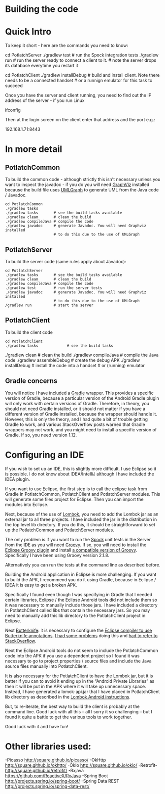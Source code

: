 # Building the code

# Quick Intro

To keep it short - here are the commands you need to know:

  cd PotlatchServer
  ./gradlew test          # run the Spock integration tests
	./gradlew run			      # run the server ready to connect a client to it.
                          # note the server drops its database everytime you restart it

  cd PotlatchClient
	./gradlew installDebug	# build and install client. Note there needs to be a connected handset 
                          # or a runnign emulator for this task to succeed

Once you have the server and client running, you need to find out the IP address of the server - if you run Linux

  ifconfig

Then at the login screen on the client enter that address and the port e.g.:

  192.168.1.71:8443

# In more detail 

## PotlatchCommon

To build the common code - although strictly this isn't necessary unless you want to inspect the javadoc - if you do you will need [GraphViz](http://www.graphviz.org/) installed because the build file uses [UMLGraph](http://www.umlgraph.org/) to generate UML from the Java code / Javadoc. 

    cd PotlatchCommon
    ./gradlew tasks
    ./gradlew tasks       # see the build tasks available
    ./gradlew clean       # clean the build
    ./gradlew compileJava # compile the code
    ./gradlew javadoc     # generate Javadoc. You will need Graphviz installed
                          # to do this due to the use of UMLGraph 

## PotlatchServer

To build the server code (same rules apply about Javadoc):

    cd PotlatchServer
    ./gradlew tasks       # see the build tasks available
    ./gradlew clean       # clean the build
    ./gradlew compileJava # compile the code
    ./gradlew test        # run the server tests
    ./gradlew javadoc     # generate Javadoc. You will need Graphviz installed
                          # to do this due to the use of UMLGraph 
    /gradlew run          # start the server

## PotlatchClient

To build the client code

	cd PotlatchClient
	./gradlew tasks             # see the build tasks
  ./gradlew clean             # clean the build
  ./gradlew compileJava       # compile the Java code
  ./gradlew assembleDebug     # create the debug APK
  ./gradlew installDebug	    # install the code into a handset 
                              # or (running) emulator

## Gradle concerns

You will notice I have included a [Gradle](http://www.gradle.org/) wrapper. This provides a specific version of Gradle, because a particular version of the Android Gradle plugin will only work with certain versions of Gradle. Therefore, in theory, you should not need Gradle installed, or it should not matter if you have a different version of Gradle installed, because the wrapper should handle it. However, this is only the theory, and I had quite a bit of trouble getting Gradle to work, and various StackOverflow posts warned that Gradle wrappers may not work, and you might need to install a specific version of Gradle. If so, you need version 1.12.

# Configuring an IDE

If you wish to set up an IDE, this is slightly more difficult. I use Eclipse so it is possible. I do not know about IDEA/IntelliJ although I have included the IDEA plugin. 

If you want to use Eclipse, the first step is to call the eclipse task from Gradle in PotlatchCommon, PotlatchClient and PotlatchServer modules. This will generate some files project for Eclipse. Then you can import the modules into Eclipse.

Next, because of the use of [Lombok](http://projectlombok.org/), you need to add the Lombok jar as an external jar to all three projects. I have included the jar in the distribution in the top level lib directory. If you do this, it should be straightforward to set up the PotlatchCommon and PotlatchServer modules. 

The only problem is if you want to run the [Spock](https://code.google.com/p/spock/) unit tests in the Server from the IDE as you will need [Groovy](http://groovy.codehaus.org/). If so, you will need to install the [Eclipse Groovy plugin](http://groovy.codehaus.org/Eclipse+Plugin) and install [a compatible version of Groovy](https://code.google.com/p/spock/wiki/SpockVersionsAndDependencies). Specifically I have been using Groovy version 2.1.8. 

Alternatively you can run the tests at the command line as described before.

Building the Android application in Eclipse is more challenging. If you want to build the APK, I recommend you do it using Gradle, because in Eclipse / IDEA it is easy to get a broken APK. 

Specifically I found even though I was specifying in Gradle that I needed certain libraries, Eclipse / the Eclipse Android tools did not include them so it was necessary to manually include those jars. I have included a directory in PotlatchClient called libs that contain the necessary jars. So you may need to manually add this lib directory to the PotlatchClient project in Eclipse.

Next [Butterknife](http://jakewharton.github.io/butterknife/): it is necessary to configure the [Eclipse compiler to use Butterknife annotations](http://jakewharton.github.io/butterknife/ide-eclipse.html). [I had some problems](http://stackoverflow.com/questions/24724866/android-eclipse-cannot-see-annotation-processing-option) doing this and [had to refer to StackOverflow](http://stackoverflow.com/questions/23420143/eclipse-doesnt-generate-the-apt-generated-folder-for-butter-knife). 

Next the Eclipse Android tools do not seem to include the PotlatchCommon code into the APK if you use a dependent project so I found it was necessary to go to project properties / source files and include the Java source files manually into PotlatchClient. 

It is also necessary for the PotlatchClient to have the Lombok jar, but it is better if you can to avoid it ending up in the “Android Private Libraries” as then it will be put in the APK where it will take up unnecessary space. Instead, I have generated a lomok-api.jar that I have placed in PotlatchClient lib directory as described in the [Lombok Android instructions](http://projectlombok.org/setup/android.html).

But, to re-iterate, the best way to build the client is probably at the command line.
Good luck with all this – all I sorry it so challenging – but I found it quite a battle to get the various tools to work together.

Good luck with it and have fun!

# Other libraries used:

-Picasso http://square.github.io/picasso/
-OkHttp http://square.github.io/okhttp/ 
-OkIo http://square.github.io/okio/ 
-Retrofit- http://square.github.io/retrofit/ 
-Rxjava https://github.com/ReactiveX/RxJava 
-Spring Boot http://projects.spring.io/spring-boot/ 
-Spring Data REST http://projects.spring.io/spring-data-rest/ 
